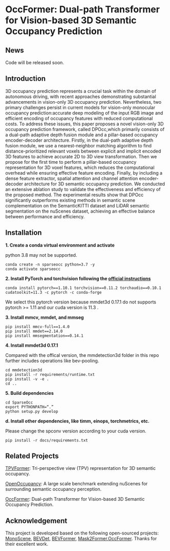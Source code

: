 # OccFormer: Dual-path Transformer for Vision-based 3D Semantic Occupancy Prediction

## News

Code will be released soon.

## Introduction
3D occupancy prediction represents a crucial task within the domain of autonomous driving, with recent approaches demonstrating substantial advancements in vision-only 3D occupancy prediction. Nevertheless, two primary challenges persist in current models for vision-only monocular occupancy prediction:accurate deep modeling of the input RGB image and efficient encoding of occupancy features with reduced computational costs. To address these issues, this paper proposes a novel vision-only 3D occupancy prediction framework, called DPOcc,which primarily consists of a dual-path adaptive depth fusion module and a pillar-based occupancy encoder-decoder architecture. Firstly, in the dual-path adaptive depth fusion module, we use a nearest-neighbor matching algorithm to find distance-prioritized relevant voxels between explicit and implicit encoded 3D features to achieve accurate 2D to 3D view transformation. Then we propose for the first time to perform a pillar-based occupancy representation for 3D voxel features, which reduces the computational overhead while ensuring effective feature encoding. Finally, by including a dense feature extractor, spatial attention and channel attention encoder-decoder architecture for 3D semantic occupancy prediction. We conducted an extensive ablation study to validate the effectiveness and efficiency of the proposed method. The experimental results show that DPOcc significantly outperforms existing methods in semantic scene complementation on the SemanticKITTI dataset and LiDAR semantic segmentation on the nuScenes dataset, achieving an effective balance between performance and efficiency.

## Installation

**1. Create a conda virtual environment and activate**

python 3.8 may not be supported.
```shell
conda create -n sparseocc python=3.7 -y
conda activate sparseocc
```

**2. Install PyTorch and torchvision following the [official instructions](https://pytorch.org/get-started/previous-versions/)**
```shell
conda install pytorch==1.10.1 torchvision==0.11.2 torchaudio==0.10.1 cudatoolkit=11.3 -c pytorch -c conda-forge
```
We select this pytorch version because mmdet3d 0.17.1 do not supports pytorch >= 1.11 and our cuda version is 11.3 .

**3. Install mmcv, mmdet, and mmseg**
```shell
pip install mmcv-full==1.4.0
pip install mmdet==2.14.0
pip install mmsegmentation==0.14.1
```

**4. Install mmdet3d 0.17.1**

Compared with the offical version, the mmdetection3d folder in this repo further includes operations like bev-pooling. 

```shell
cd mmdetection3d
pip install -r requirements/runtime.txt
pip install -v -e .
cd ..
```

**5. Build dependencies**
```shell
cd SparseOcc
export PYTHONPATH=“.”
python setup.py develop
```

**d. Install other dependencies, like timm, einops, torchmetrics, etc.**

Please change the spconv version according to your cuda version.
```shell
pip install -r docs/requirements.txt
```

## Related Projects

[TPVFormer](https://github.com/wzzheng/TPVFormer): Tri-perspective view (TPV) representation for 3D semantic occupancy.

[OpenOccupancy](https://github.com/JeffWang987/OpenOccupancy): A large scale benchmark extending nuScenes for surrounding semantic occupancy perception.

[OccFormer](https://github.com/zhangyp15/OccFormer): Dual-path Transformer for Vision-based 3D Semantic Occupancy Prediction.

## Acknowledgement

This project is developed based on the following open-sourced projects: [MonoScene](https://github.com/astra-vision/MonoScene), [BEVDet](https://github.com/HuangJunJie2017/BEVDet), [BEVFormer](https://github.com/fundamentalvision/BEVFormer), [Mask2Former](https://github.com/facebookresearch/Mask2Former),[OccFormer](https://github.com/zhangyp15/OccFormer). Thanks for their excellent work.


